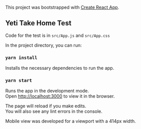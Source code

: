 This project was bootstrapped with [Create React App](https://github.com/facebook/create-react-app).

## Yeti Take Home Test

Code for the test is in `src/App.js` and `src/App.css`

In the project directory, you can run:

### `yarn install`

Installs the necessary dependencies to run the app.

### `yarn start`

Runs the app in the development mode.<br />
Open [http://localhost:3000](http://localhost:3000) to view it in the browser.

The page will reload if you make edits.<br />
You will also see any lint errors in the console.

Mobile view was developed for a viewport with a 414px width.
